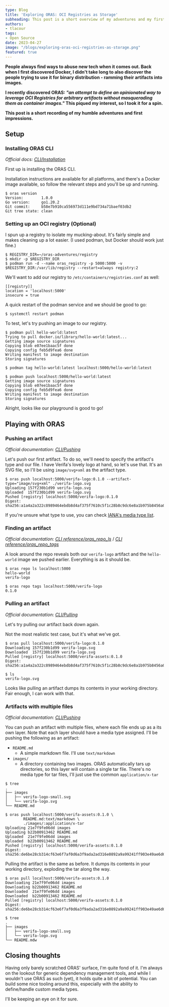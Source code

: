 ```yaml
---
type: Blog
title: 'Exploring ORAS: OCI Registries as Storage'
subheading: This post is a short overview of my adventures and my first impressions of ORAS.
authors:
- tlacour
tags:
- Open Source
date: 2023-04-27
image: "/blogs/exploring-oras-oci-registries-as-storage.png"
featured: true
---
```


**People always find ways to abuse new tech when it comes out. Back when I first discovered Docker, I didn't take long to also discover the people trying to use it for binary distribution - ramming their artifacts into images.**

**I recently discovered ORAS: *"an attempt to define an opinionated way to leverage OCI Registries for arbitrary artifacts without masquerading them as container images."* This piqued my interest, so I took it for a spin.**

**This post is a short recording of my humble adventures and first impressions.**

## Setup

### Installing ORAS CLI

*Official docs: [CLI/Installation](https://oras.land/docs/cli/installation/)*

First up is installing the ORAS CLI.

Installation instructions are available for all platforms, and there's a Docker image available, so follow the relevant steps and you'll be up and running.

```
$ oras version
Version:        1.0.0
Go version:     go1.20.2
Git commit:     b58e7b910ca556973d111e9bd734a71baef03db2
Git tree state: clean
```

### Setting up an OCI registry (Optional)

I spun up a registry to isolate my mucking-about.
It's fairly simple and makes cleaning up a lot easier.
(I used podman, but Docker should work just fine.)

```
$ REGISTRY_DIR=~/oras-adventures/registry
$ mkdir -p $REGISTRY_DIR
$ podman run -d --name oras_registry -p 5000:5000 -v $REGISTRY_DIR:/var/lib/registry --restart=always registry:2
```

We'll want to add our registry to `/etc/containers/registries.conf` as well:

```
[[registry]]
location = 'localhost:5000'
insecure = true
```

A quick restart of the podman service and we should be good to go:

```
$ systemctl restart podman
```

To test, let's try pushing an image to our registry.

```
$ podman pull hello-world:latest
Trying to pull docker.io/library/hello-world:latest...
Getting image source signatures
Copying blob e07ee1baac5f done
Copying config feb5d9fea6 done
Writing manifest to image destination
Storing signatures

$ podman tag hello-world:latest localhost:5000/hello-world:latest

$ podman push localhost:5000/hello-world:latest
Getting image source signatures
Copying blob e07ee1baac5f done
Copying config feb5d9fea6 done
Writing manifest to image destination
Storing signatures
```

Alright, looks like our playground is good to go!

## Playing with ORAS

### Pushing an artifact

*Official documentation: [CLI/Pushing](https://oras.land/docs/CLI/pushing)*

Let's push our first artifact.
To do so, we'll need to specify the artifact's type and our file.
I have Verifa's lovely logo at hand, so let's use that.
It's an SVG file, so I'll be using `image/svg+xml` as the artifact type.

```
$ oras push localhost:5000/verifa-logo:0.1.0 --artifact-type="image/svg+xml" ./verifa-logo.svg
Uploading 157f230b1d99 verifa-logo.svg
Uploaded  157f230b1d99 verifa-logo.svg
Pushed [registry] localhost:5000/verifa-logo:0.1.0
Digest: sha256:a1a4a2a322c8989464ebdb8d4af375f7610c5f1c28b8c9dc6e8a1b975b8456a0
```

If you're unsure what type to use, you can check [IANA's media type list](https://www.iana.org/assignments/media-types/media-types.xhtml).

### Finding an artifact

*Official documentation:* *[CLI reference/oras_repo_ls](https://oras.land/docs/cli_reference/oras_repo_ls/)* / *[CLI reference/oras_repo_tags](https://oras.land/docs/cli_reference/oras_repo_tags/)*

A look around the repo reveals both our `verifa-logo` artifact and the `hello-world` image we pushed earlier. Everything is as it should be.

```
$ oras repo ls localhost:5000
hello-world
verifa-logo

$ oras repo tags localhost:5000/verifa-logo
0.1.0
```

### Pulling an artifact

*Official documentation: [CLI/Pulling](https://oras.land/docs/cli/pulling/)*

Let's try pulling our artifact back down again.

Not the most realistic test case, but it's what we've got.

```
$ oras pull localhost:5000/verifa-logo:0.1.0
Downloading 157f230b1d99 verifa-logo.svg
Downloaded  157f230b1d99 verifa-logo.svg
Pulled [registry] localhost:5000/verifa-assets:0.1.0
Digest: sha256:a1a4a2a322c8989464ebdb8d4af375f7610c5f1c28b8c9dc6e8a1b975b8456a0

$ ls
verifa-logo.svg
```

Looks like pulling an artifact dumps its contents in your working directory. Fair enough, I can work with that.

### Artifacts with multiple files

*Official documentation: [CLI/Pushing](https://oras.land/docs/CLI/pushing#pushing-artifacts-with-multiple-files)*

You can push an artifact with multiple files, where each file ends up as a its own layer.
Note that each layer should have a media type assigned.
I'll be pushing the following as an artifact:

- `README.md`
	- A simple markdown file. I'll use `text/markdown`
- `images/`
	- A directory containing two images. ORAS automatically tars up directories, so this layer will contain a single tar file. There's no media type for tar files, I'll just use the common `application/x-tar`

```
$ tree
.
├── images
│   ├── verifa-logo-small.svg
│   └── verifa-logo.svg
└── README.md

$ oras push localhost:5000/verifa-assets:0.1.0 \
		README.md:text/markdown \
		./images/:application/x-tar
Uploading 21e7f9fe06dd images
Uploading b22b00913462 README.md
Uploaded  21e7f9fe06dd images
Uploaded  b22b00913462 README.md
Pushed [registry] localhost:5000/verifa-assets:0.1.0
Digest: sha256:de6be28cb314cf63e6f7af0d6a3f9ada2ad316e0892a9a99241ff903e49ae6d6
```

Pulling the artifact is the same as before.
It dumps its contents in your working directory, exploding the tar along the way.

```
$ oras pull localhost:5000/verifa-assets:0.1.0
Downloading 21e7f9fe06dd images
Downloading b22b00913462 README.md
Downloaded  21e7f9fe06dd images
Downloaded  b22b00913462 README.md
Pulled [registry] localhost:5000/verifa-assets:0.1.0
Digest: sha256:de6be28cb314cf63e6f7af0d6a3f9ada2ad316e0892a9a99241ff903e49ae6d6

$ tree
.
├── images
│   ├── verifa-logo-small.svg
│   └── verifa-logo.svg
└── README.mdw
```

## Closing thoughts

Having only barely scratched ORAS' surface, I'm quite fond of it.
I'm always on the lookout for generic dependency management tools, and while I wouldn't use ORAS as such (yet), it holds quite a bit of potential. You can build some nice tooling around this, especially with the ability to define/handle custom media types.

I'll be keeping an eye on it for sure.

